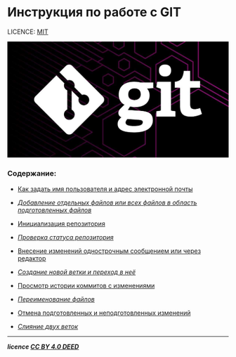 # Инструкция по работе с GIT


LICENCE: [MIT](./MIT.md)

![Logo-git](./assets/Logo-git.jpeg)

### Содержание:

- [Как задать имя пользователя и адрес электронной почты](./config.md)

- *[Добавление отдельных файлов или всех файлов в область подготовленных файлов](./add.md)*

- [Инициализация репозитория](./init.md)

- *[Проверка статуса репозитория](./status.md)*

- [Внесение изменений однострочным сообщением или через редактор](./commit.md)

- *[Создание новой ветки и переход в неё](./branch.md)*

- [Просмотр истории коммитов с изменениями](./log.md)

- *[Переименование файлов](./mv.md)*

- [Отмена подготовленных и неподготовленных изменений](./checkout.md)

- *[Слияние двух веток](./merge.md)*

------------------


***licence [CC BY 4.0 DEED](https://creativecommons.org/licenses/by/4.0/)***